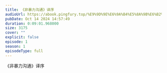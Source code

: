 ```yaml
---
title: 《非暴力沟通》译序
audioUrl: https://abook.pingfury.top/%E9%9D%9E%E6%9A%B4%E5%8A%9B%E6%B2%9F%E9%80%9A-%E8%AF%91%E5%BA%8F-jgbm56or.mp3
pubDate: Oct 14 2024 14:57:49
duration: 0:09:01.968000
size: 3175
cover: ""
explicit: false
episode: 1
season: 1
episodeType: full
---
```

《非暴力沟通》译序